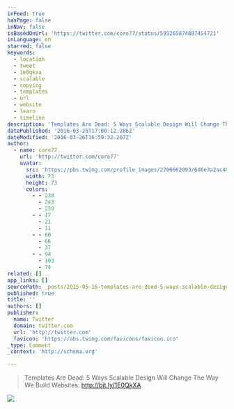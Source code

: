 ```yaml
---
inFeed: true
hasPage: false
inNav: false
isBasedOnUrl: 'https://twitter.com/core77/status/595265874887454721'
inLanguage: en
starred: false
keywords:
  - location
  - tweet
  - 1e0qkxa
  - scalable
  - copying
  - templates
  - url
  - website
  - learn
  - timeline
description: 'Templates Are Dead: 5 Ways Scalable Design Will Change The Way We Build Websites: http://bit.ly/1E0QkXA'
datePublished: '2016-03-26T17:00:12.286Z'
dateModified: '2016-03-26T16:59:32.207Z'
author:
  - name: core77
    url: 'http://twitter.com/core77'
    avatar:
      src: 'https://pbs.twimg.com/profile_images/2706662093/6d6e3a2ac48b0d4a077a39bba1f03fc5_bigger.jpeg'
      width: 73
      height: 73
      colors:
        - - 238
          - 243
          - 239
        - - 17
          - 21
          - 11
        - - 60
          - 66
          - 37
        - - 94
          - 103
          - 74
related: []
app_links: []
sourcePath: _posts/2015-05-16-templates-are-dead-5-ways-scalable-design-will-change-the-w.md
published: true
title: ''
authors: []
publisher:
  name: Twitter
  domain: twitter.com
  url: 'http://twitter.com'
  favicon: 'https://abs.twimg.com/favicons/favicon.ico'
_type: Comment
_context: 'http://schema.org'

---
```

> Templates Are Dead: 5 Ways Scalable Design Will Change The Way We Build Websites: http://bit.ly/1E0QkXA

![](https://the-grid-user-content.s3-us-west-2.amazonaws.com/5d9fcd2b-9465-40c8-89f2-2a1cd38377d1.png)